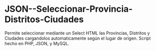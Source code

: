 # JSON--Seleccionar-Provincia-Distritos-Ciudades
Permite seleccionar mediante un Select HTML las Provincias, Distritos y Ciudades cargandolos automaticamente según el lugar de origen. Script hecho en PHP, JSON, y MySQL.
